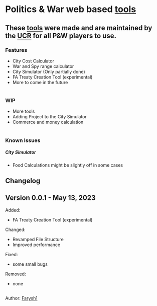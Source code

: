 # Politics & War web based [tools](https://farysh1.github.io/UCR_Tools/)

## These [tools](https://farysh1.github.io/UCR_Tools/) were made and are maintained by the [UCR](https://politicsandwar.com/alliance/id=8651) for all P&W players to use.

### Features
- City Cost Calculator
- War and Spy range calculator
- City Simulator (Only partially done)
- FA Treaty Creation Tool (experimental)
- More to come in the future

#

### WIP
- More tools
- Adding Project to the City Simulator
- Commerce and money calculation

#

### Known Issues
##### City Simulator
- Food Calculations might be slightly off in some cases

##

Changelog
---------

Version 0.0.1 - May 13, 2023
----------------------------

Added:
- FA Treaty Creation Tool (experimental) 

Changed:
- Revamped File Structure
- Improved performance

Fixed:
- some small bugs

Removed:
- none

##

Author: [Farysh1](https://github.com/Farysh1)
